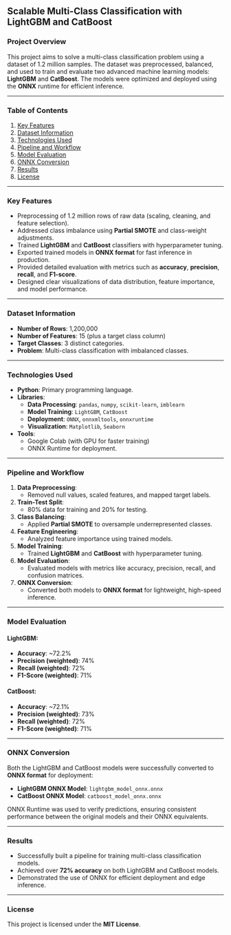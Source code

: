 
## **Scalable Multi-Class Classification with LightGBM and CatBoost**

### **Project Overview**
This project aims to solve a multi-class classification problem using a dataset of 1.2 million samples. The dataset was preprocessed, balanced, and used to train and evaluate two advanced machine learning models: **LightGBM** and **CatBoost**. The models were optimized and deployed using the **ONNX** runtime for efficient inference.

---

### **Table of Contents**
1. [Key Features](#key-features)
2. [Dataset Information](#dataset-information)
3. [Technologies Used](#technologies-used)
4. [Pipeline and Workflow](#pipeline-and-workflow)
5. [Model Evaluation](#model-evaluation)
6. [ONNX Conversion](#onnx-conversion)
7. [Results](#results)
8. [License](#license)
---

### **Key Features**
- Preprocessing of 1.2 million rows of raw data (scaling, cleaning, and feature selection).
- Addressed class imbalance using **Partial SMOTE** and class-weight adjustments.
- Trained **LightGBM** and **CatBoost** classifiers with hyperparameter tuning.
- Exported trained models in **ONNX format** for fast inference in production.
- Provided detailed evaluation with metrics such as **accuracy**, **precision**, **recall**, and **F1-score**.
- Designed clear visualizations of data distribution, feature importance, and model performance.

---

### **Dataset Information**
- **Number of Rows**: 1,200,000
- **Number of Features**: 15 (plus a target class column)
- **Target Classes**: 3 distinct categories.
- **Problem**: Multi-class classification with imbalanced classes.

---

### **Technologies Used**
- **Python**: Primary programming language.
- **Libraries**:
  - **Data Processing**: `pandas`, `numpy`, `scikit-learn`, `imblearn`
  - **Model Training**: `LightGBM`, `CatBoost`
  - **Deployment**: `ONNX`, `onnxmltools`, `onnxruntime`
  - **Visualization**: `Matplotlib`, `Seaborn`
- **Tools**:
  - Google Colab (with GPU for faster training)
  - ONNX Runtime for deployment.

---

### **Pipeline and Workflow**
1. **Data Preprocessing**:
   - Removed null values, scaled features, and mapped target labels.
2. **Train-Test Split**:
   - 80% data for training and 20% for testing.
3. **Class Balancing**:
   - Applied **Partial SMOTE** to oversample underrepresented classes.
4. **Feature Engineering**:
   - Analyzed feature importance using trained models.
5. **Model Training**:
   - Trained **LightGBM** and **CatBoost** with hyperparameter tuning.
6. **Model Evaluation**:
   - Evaluated models with metrics like accuracy, precision, recall, and confusion matrices.
7. **ONNX Conversion**:
   - Converted both models to **ONNX format** for lightweight, high-speed inference.

---

### **Model Evaluation**
#### LightGBM:
- **Accuracy**: ~72.2%
- **Precision (weighted)**: 74%
- **Recall (weighted)**: 72%
- **F1-Score (weighted)**: 71%

#### CatBoost:
- **Accuracy**: ~72.1%
- **Precision (weighted)**: 73%
- **Recall (weighted)**: 72%
- **F1-Score (weighted)**: 71%

---

### **ONNX Conversion**
Both the LightGBM and CatBoost models were successfully converted to **ONNX format** for deployment:
- **LightGBM ONNX Model**: `lightgbm_model_onnx.onnx`
- **CatBoost ONNX Model**: `catboost_model_onnx.onnx`

ONNX Runtime was used to verify predictions, ensuring consistent performance between the original models and their ONNX equivalents.

---

### **Results**
- Successfully built a pipeline for training multi-class classification models.
- Achieved over **72% accuracy** on both LightGBM and CatBoost models.
- Demonstrated the use of ONNX for efficient deployment and edge inference.


---

### **License**
This project is licensed under the **MIT License**.
